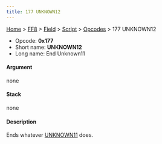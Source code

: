 ```yaml
---
title: 177 UNKNOWN12
---
```


[Home](../../../../Main%20Page.md) > [FF8](../../../../FF8.md) > [Field](../../../Field.md) > [Script](../../Script.md) > [Opcodes](../Opcodes.md) > 177 UNKNOWN12

-   Opcode: **0x177**
-   Short name: **UNKNOWN12**
-   Long name: End Unknown11

#### Argument

none

#### Stack

none

#### Description

Ends whatever [UNKNOWN11][] does.

  [UNKNOWN11]: 176%20UNKNOWN11.md "wikilink"
